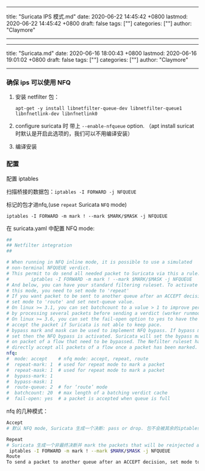 
---
title: "Suricata IPS 模式.md"
date: 2020-06-22 14:45:42 +0800
lastmod: 2020-06-22 14:45:42 +0800
draft: false
tags: [""]
categories: [""]
author: "Claymore"

---
---
title: "Suricata.md"
date: 2020-06-16 18:00:43 +0800
lastmod: 2020-06-16 19:01:02 +0800
draft: false
tags: [""]
categories: [""]
author: "Claymore"

---

### 确保  ips 可以使用 NFQ

1. 安装 netfilter 包：

   ```
   apt-get -y install libnetfilter-queue-dev libnetfilter-queue1 libnfnetlink-dev libnfnetlink0
   ```

2. configure suricata 时 带上 `--enable-nfqueue` option. （apt install suricat 时默认是开启此选项的，我们可以不用编译安装）

3. 编译安装


### 配置

配置 iptables

扫描桥接的数据包：`iptables -I FORWARD -j NFQUEUE`

标记的包才进nfq,(use `repeat` Suricata `NFQ` mode) 

`iptables -I FORWARD -m mark ! --mark $MARK/$MASK -j NFQUEUE`

在 suricata.yaml 中配置 NFQ mode:

``` yaml
##
## Netfilter integration
##

# When running in NFQ inline mode, it is possible to use a simulated
# non-terminal NFQUEUE verdict.
# This permit to do send all needed packet to Suricata via this a rule:
#        iptables -I FORWARD -m mark ! --mark $MARK/$MASK -j NFQUEUE
# And below, you can have your standard filtering ruleset. To activate
# this mode, you need to set mode to 'repeat'
# If you want packet to be sent to another queue after an ACCEPT decision
# set mode to 'route' and set next-queue value.
# On linux >= 3.1, you can set batchcount to a value > 1 to improve performance
# by processing several packets before sending a verdict (worker runmode only).
# On linux >= 3.6, you can set the fail-open option to yes to have the kernel
# accept the packet if Suricata is not able to keep pace.
# bypass mark and mask can be used to implement NFQ bypass. If bypass mark is
# set then the NFQ bypass is activated. Suricata will set the bypass mark/mask
# on packet of a flow that need to be bypassed. The Nefilter ruleset has to
# directly accept all packets of a flow once a packet has been marked.
nfq:
#  mode: accept    # nfq mode: accept, repeat, route
#  repeat-mark: 1  # used for repeat mode to mark a packet
#  repeat-mask: 1  # used for repeat mode to mark a packet
#  bypass-mark: 1
#  bypass-mask: 1
#  route-queue: 2  # for ‘route’ mode
#  batchcount: 20  # max length of a batching verdict cache
#  fail-open: yes  # a packet is accepted when queue is full
```

nfq 的几种模式：

``` sh
Accept
# 默认 NFQ mode, Suricata 生成一个决断: pass or drop. 包不会被其余的iptables规则审查。

Repeat
# Suricata 生成一个非最终决断并 mark the packets that will be reinjected again at the first rule of iptables. Add the following rule to iptables:
 iptables -I FORWARD -m mark ! --mark $MARK/$MASK -j NFQUEUE
Route
To send a packet to another queue after an ACCEPT decision, set mode to route and set route-queue value. Use a route mode to scan packets with multiple network scanners on the same VM.
```



##